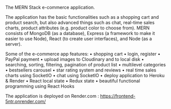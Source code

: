 The MERN Stack e-commerce application. 

The application has the basic functionalities such as a shopping cart and product search, but also advanced things such as chat, real-time sales charts, product attributes (e.g. product color to choose from).
MERN consists of MongoDB (as a database), Express (a framework to make it easier to use Node), React (to create user interfaces), and Node (as a server). 

Some of the e-commerce app features:
•	shopping cart
•	login, register
•	PayPal payment
•	upload images to Cloudinary and to local disk
•	searching, sorting, filtering, pagination of product list
•	multilevel categories
•	bestsellers carousel
•	star rating system and reviews
•	real time sales charts using SocketIO
•	chat using SocketIO
•	deploy application to Heroku & Render
•	React local state
•	Redux state
•	beautiful functional programming using React Hooks

The application is deployed on Render.com : https://frontend-5ntr.onrender.com/
